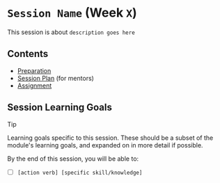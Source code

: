 # `Session Name` (Week `X`)

This session is about `description goes here`

## Contents

- [Preparation](./preparation.md)
- [Session Plan](./session-plan.md) (for mentors)
- [Assignment](./assignment.md)

## Session Learning Goals

> [!TIP]
> Learning goals specific to this session. These should be a subset of the module's learning goals, and expanded on in more detail if possible.

By the end of this session, you will be able to:

- [ ] `[action verb] [specific skill/knowledge]`
